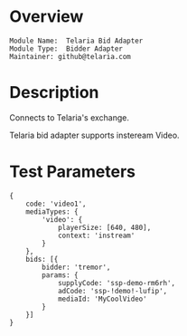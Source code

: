 # Overview

```
Module Name:  Telaria Bid Adapter
Module Type:  Bidder Adapter
Maintainer: github@telaria.com
```

# Description

Connects to Telaria's exchange.

Telaria bid adapter supports insteream Video.

# Test Parameters
```
{
    code: 'video1',
    mediaTypes: {
        'video': {
            playerSize: [640, 480],
            context: 'instream'
        }
    },
    bids: [{
        bidder: 'tremor',
        params: {
            supplyCode: 'ssp-demo-rm6rh',
            adCode: 'ssp-!demo!-lufip',
            mediaId: 'MyCoolVideo'
        }
    }]
}
```

